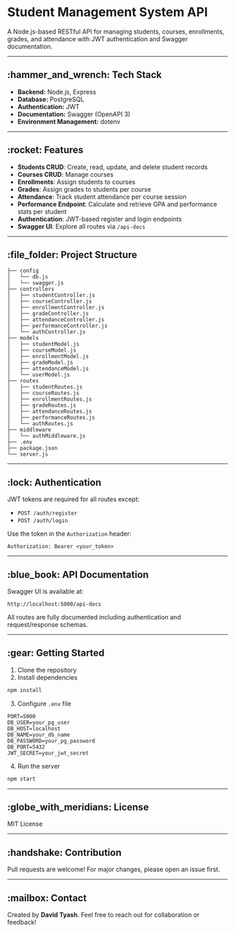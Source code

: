 # Student Management System API

A Node.js-based RESTful API for managing students, courses, enrollments, grades, and attendance with JWT authentication and Swagger documentation.

---

## \:hammer\_and\_wrench: Tech Stack

* **Backend:** Node.js, Express
* **Database:** PostgreSQL
* **Authentication:** JWT
* **Documentation:** Swagger (OpenAPI 3)
* **Environment Management:** dotenv

---

## \:rocket: Features

* **Students CRUD**: Create, read, update, and delete student records
* **Courses CRUD**: Manage courses
* **Enrollments**: Assign students to courses
* **Grades**: Assign grades to students per course
* **Attendance**: Track student attendance per course session
* **Performance Endpoint**: Calculate and retrieve GPA and performance stats per student
* **Authentication**: JWT-based register and login endpoints
* **Swagger UI**: Explore all routes via `/api-docs`

---

## \:file\_folder: Project Structure

```
├── config
│   └── db.js
│   └── swagger.js
├── controllers
│   ├── studentController.js
│   ├── courseController.js
│   ├── enrollmentController.js
│   ├── gradeController.js
│   ├── attendanceController.js
│   ├── performanceController.js
│   └── authController.js
├── models
│   ├── studentModel.js
│   ├── courseModel.js
│   ├── enrollmentModel.js
│   ├── gradeModel.js
│   ├── attendanceModel.js
│   └── userModel.js
├── routes
│   ├── studentRoutes.js
│   ├── courseRoutes.js
│   ├── enrollmentRoutes.js
│   ├── gradeRoutes.js
│   ├── attendanceRoutes.js
│   ├── performanceRoutes.js
│   └── authRoutes.js
├── middleware
│   └── authMiddleware.js
├── .env
├── package.json
└── server.js
```

---

## \:lock: Authentication

JWT tokens are required for all routes except:

* `POST /auth/register`
* `POST /auth/login`

Use the token in the `Authorization` header:

```
Authorization: Bearer <your_token>
```

---

## \:blue\_book: API Documentation

Swagger UI is available at:

```
http://localhost:5000/api-docs
```

All routes are fully documented including authentication and request/response schemas.

---

## \:gear: Getting Started

1. Clone the repository
2. Install dependencies

```bash
npm install
```

3. Configure `.env` file

```
PORT=5000
DB_USER=your_pg_user
DB_HOST=localhost
DB_NAME=your_db_name
DB_PASSWORD=your_pg_password
DB_PORT=5432
JWT_SECRET=your_jwt_secret
```

4. Run the server

```bash
npm start
```

---

## \:globe\_with\_meridians: License

MIT License

---

## \:handshake: Contribution

Pull requests are welcome! For major changes, please open an issue first.

---

## \:mailbox: Contact

Created by **David Tyash**. Feel free to reach out for collaboration or feedback!

